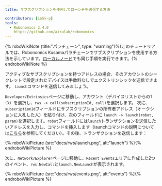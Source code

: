 ```yaml
---
title: サブスクリプションを使用してローンチを送信する方法

contributors: [LoSk-p]
tools:
  - Robonomics 2.4.0
    https://github.com/airalab/robonomics
---
```


{% roboWikiNote {title:"パラチェーン", type: "warning"}%}このチュートリアルでは、Robonomics Kusamaパラチェーンでサブスクリプションを使用する方法を示しています。[ローカルノード](/docs/run-dev-node)でも同じ手順を実行できます。{% endroboWikiNote %}

アクティブなサブスクリプションを持つアドレスの場合、そのアカウントのシークレットで設定されたデバイスは手数料なしでエクストリンシックを送信できます。
`launch`コマンドを送信してみましょう。

`Developer/Extrinsics`ページに移動し、アカウント（デバイスリストからの1つ）を選択し、`rws -> call(subscriptionId, call)`を選択します。
次に、`subscriptionId`フィールドにサブスクリプションの所有者アドレス（オークションに入札した人）を貼り付け、次のフィールドに
`launch -> launch(robot, param)`を選択します。`robot`フィールドには`launch`トランザクションを送信したいアドレスを入力し、コマンドを挿入します（launchコマンドの説明については[こちら](/docs/launch)を参照してください）。その後、トランザクションを送信します：

{% roboWikiPicture {src:"docs/rws/launch.png", alt:"launch"} %}{% endroboWikiPicture %}

次に、`Network/Explorer`ページに移動し、`Recent Events`エリアに作成した2つのイベント、`rws.NewCall`と`launch.NewLaunch`が表示されます。

{% roboWikiPicture {src:"docs/rws/events.png", alt:"events"} %}{% endroboWikiPicture %}